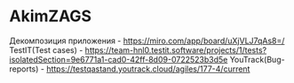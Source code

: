# AkimZAGS

Декомпозиция приложения - https://miro.com/app/board/uXjVLJ7qAs8=/
TestIT(Test cases) - https://team-hnl0.testit.software/projects/1/tests?isolatedSection=9e6771a1-cad0-42ff-8d09-0722523b3d5e
YouTrack(Bug-reports) - https://testqastand.youtrack.cloud/agiles/177-4/current 
